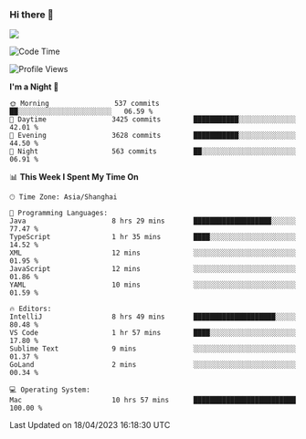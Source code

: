 ### Hi there 👋

<!--
**JJAYCHEN1e/jjaychen1e** is a ✨ _special_ ✨ repository because its `README.md` (this file) appears on your GitHub profile.

Here are some ideas to get you started:

- 🔭 I’m currently working on ...
- 🌱 I’m currently learning ...
- 👯 I’m looking to collaborate on ...
- 🤔 I’m looking for help with ...
- 💬 Ask me about ...
- 📫 How to reach me: ...
- 😄 Pronouns: ...
- ⚡ Fun fact: ...
-->

[![](https://github-readme-stats.vercel.app/api?username=jjaychen1e&show_icons=true)](https://github.com/jjaychen1e/github-readme-stats?count_private=true)

<!--START_SECTION:waka-->
![Code Time](http://img.shields.io/badge/Code%20Time-600%20hrs%2012%20mins-blue)

![Profile Views](http://img.shields.io/badge/Profile%20Views-1-blue)

**I'm a Night 🦉** 

```text
🌞 Morning                537 commits         ██░░░░░░░░░░░░░░░░░░░░░░░   06.59 % 
🌆 Daytime                3425 commits        ███████████░░░░░░░░░░░░░░   42.01 % 
🌃 Evening                3628 commits        ███████████░░░░░░░░░░░░░░   44.50 % 
🌙 Night                  563 commits         ██░░░░░░░░░░░░░░░░░░░░░░░   06.91 % 
```


📊 **This Week I Spent My Time On** 

```text
🕑︎ Time Zone: Asia/Shanghai

💬 Programming Languages: 
Java                     8 hrs 29 mins       ███████████████████░░░░░░   77.47 % 
TypeScript               1 hr 35 mins        ████░░░░░░░░░░░░░░░░░░░░░   14.52 % 
XML                      12 mins             ░░░░░░░░░░░░░░░░░░░░░░░░░   01.95 % 
JavaScript               12 mins             ░░░░░░░░░░░░░░░░░░░░░░░░░   01.86 % 
YAML                     10 mins             ░░░░░░░░░░░░░░░░░░░░░░░░░   01.59 % 

🔥 Editors: 
IntelliJ                 8 hrs 49 mins       ████████████████████░░░░░   80.48 % 
VS Code                  1 hr 57 mins        ████░░░░░░░░░░░░░░░░░░░░░   17.80 % 
Sublime Text             9 mins              ░░░░░░░░░░░░░░░░░░░░░░░░░   01.37 % 
GoLand                   2 mins              ░░░░░░░░░░░░░░░░░░░░░░░░░   00.34 % 

💻 Operating System: 
Mac                      10 hrs 57 mins      █████████████████████████   100.00 % 
```


 Last Updated on 18/04/2023 16:18:30 UTC
<!--END_SECTION:waka-->
